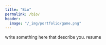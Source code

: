 ```yaml
---
title: "Bio"
permalink: /bio/
header:
  image: "/_img/portfolio/game.png"
---
```


write something here that describe you. resume
